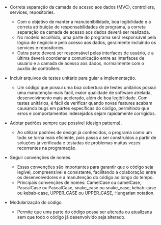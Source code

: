 - Correta separação da camada de acesso aos dados (MVC), controllers, services, repositories.
  - Com o objetivo de manter a manutenibilidade, boa legibilidade e a correta atribuição de responsabilidades do programa, a correta separação da camada de acesso aos dados deverá ser realizada.
  - No modelo escolhido, uma parte do programa será responsável pela lógica de negócio e pelo acesso aos dados, geralmente incluindo os services e repositories.
  - Outra parte deverá ser responsável pelas interfaces de usuário, e a última deverá coordenar a comunicação entre as interfaces de usuário e a camada de acesso aos dados, normalmente com o auxílio de controllers.
  
- Incluir arquivos de testes unitário para guiar a implementação.
  - Um código que possui  uma boa cobertura de testes unitários possui uma manutenção mais fácil, maior qualidade de software atrelada, desenvolvimento mais acelerado, além de boa legibilidade. Com testes unitários, é fácil de verificar quando novas features acabam causando bugs em partes específicas do código, permitindo que erros e comportamentos indesejados sejam rapidamente corrigidos.

- Adotar padrões sempre que possível (design patterns).
  - Ao utilizar padrões de design já conhecidos, o programa como um todo se torna mais eficiente, pois passa a ser construídos a partir de soluções já verificada e testadas de problemas muitas vezes recorrentes na programação.

- Seguir convenções de nomes.
  - Essas convenções são importantes para garantir que o código seja legível, compreensível e consistente, facilitando a colaboração entre os desenvolvedores e a manutenção do código ao longo do tempo.
  - Principais convenções de nomes: CamelCase ou camelCase, PascalCase ou PascalCase, snake_case ou snake_case, kebab-case ou kebab-case, UPPER_CASE ou UPPER_CASE, Hungarian notation.

- Modularização do código
  - Permite que uma parte do código possa ser alterada ou atualizada sem que todo o código já desenvolvido seja alterado.
